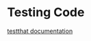 # Testing Code

[testthat documentation](https://docs.python.org/3/library/stdtypes.html#str.format)
